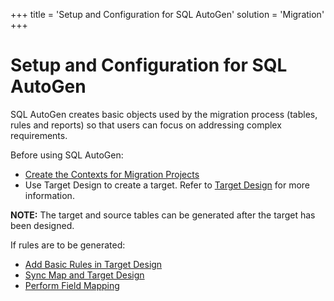 +++
title = 'Setup and Configuration for SQL AutoGen'
solution = 'Migration'
+++

# Setup and Configuration for SQL AutoGen

SQL AutoGen creates basic objects used by the migration process (tables,
rules and reports) so that users can focus on addressing complex
requirements.

Before using SQL AutoGen:

  - [Create the Contexts for Migration
    Projects](../../Console/Use_Cases/Create_Contexts_for_Migration_Projects.htm)
  - Use Target Design to create a target. Refer to [Target
    Design](../../Design/Design_Overview.htm) for more information.

**NOTE:** The target and source tables can be generated after the target
has been designed.

If rules are to be generated:

  - [Add Basic Rules in Target
    Design](../../Design/Use_Cases/Basic_Rules.htm)
  - [Sync Map and Target
    Design](../../Design/Use_Cases/Sync_Map_and_Target_Design_TD.htm)
  - [Perform Field
    Mapping](../../Map/Use_Cases/Perform_Field_Mapping.htm)
